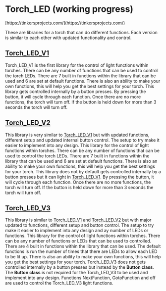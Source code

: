 # Torch_LED (working progress)
[https://tinkersprojects.com/](https://tinkersprojects.com/)

These are libraries for a torch that can do different functions. Each version is similar to each other with updated functionality and control.


## [Torch_LED_V1](https://github.com/tinkersprojects/Torch_LED/tree/master/Torch_LED_V1)
Torch_LED_V1 is the first library for the control of light functions within torches. There can be any number of functions that can be used to control the torch LEDs. There are 7 built in functions within the library that can be used and 6 are set at default functions. There is also an ability to make your own functions, this will help you get the best settings for your torch. 
This library gets controlled internally by a button presses. By pressing the button, it will cycle through each function. Once there are no more functions, the torch will turn off. If the button is held down for more than 3 seconds the torch will turn off.

## [Torch_LED_V2](https://github.com/tinkersprojects/Torch_LED/tree/master/Torch_LED_V2)
This library is very similar to [Torch_LED_V1](https://github.com/tinkersprojects/Torch_LED/tree/master/Torch_LED_V1) but with updated functions, different setup and updated internal button control. The setup to try make it easier to implement into any design. 
This library for the control of light functions within torches. There can be any number of functions that can be used to control the torch LEDs. There are 7 built in functions within the library that can be used and 6 are set at default functions. There is also an ability to make your own functions, this will help you get the best settings for your torch. 
This library does not by default gets controlled internally by a button presses but it can light in [Torch_LED_V1](https://github.com/tinkersprojects/Torch_LED/tree/master/Torch_LED_V1). By pressing the button, it will cycle through each function. Once there are no more functions, the torch will turn off. If the button is held down for more than 3 seconds the torch will turn off.

## [Torch_LED_V3](https://github.com/tinkersprojects/Torch_LED/tree/master/Torch_LED_V3)
This library is similar to [Torch_LED_V1](https://github.com/tinkersprojects/Torch_LED/tree/master/Torch_LED_V1) and [Torch_LED_V2](https://github.com/tinkersprojects/Torch_LED/tree/master/Torch_LED_V2) but with major updated  to functions, different setup and  button control. The setup to try make it easier to implement into any design and ay number of LEDs or functions. 
This library for the control of light functions within torches. There can be any number of functions or LEDs that can be used to controlled. There are 4 built in functions within the library that can be used. The default functions is run the number of times that there are LEDs to allow each LED to be lit up. There is also an ability to make your own functions, this will help you get the best settings for your torch. 
Torch_LED_V3 does not gets controlled internally by a button presses but instead by the **Button class**. The **Button class** is not required for the Torch_LED_V3 to be used and implement into any design. Functions NextFunction, GotoFunction and off are used to control the Torch_LED_V3 light functions.
